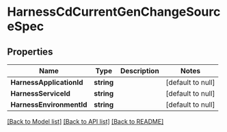 # HarnessCdCurrentGenChangeSourceSpec

## Properties
Name | Type | Description | Notes
------------ | ------------- | ------------- | -------------
**HarnessApplicationId** | **string** |  | [default to null]
**HarnessServiceId** | **string** |  | [default to null]
**HarnessEnvironmentId** | **string** |  | [default to null]

[[Back to Model list]](../README.md#documentation-for-models) [[Back to API list]](../README.md#documentation-for-api-endpoints) [[Back to README]](../README.md)


